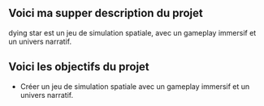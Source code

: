 ## Voici ma supper description du projet

dying star est un jeu de simulation spatiale, avec un gameplay immersif et un univers narratif.

## Voici les objectifs du projet

- Créer un jeu de simulation spatiale avec un gameplay immersif et un univers narratif.
